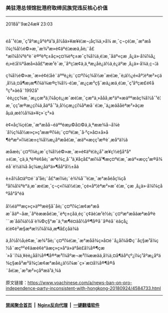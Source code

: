 ### 美驻港总领馆批港府取缔民族党违反核心价值
------------------------

<div class="published">
 <span class="date" title="ä¸­å½æ¶é´">
  <time datetime="2018-09-24T23:03:55+08:00">
   2018å¹´9æ24æ¥ 23:03
  </time>
 </span>
</div>
<br/>
<div class="wsw">
 <p>
  éå¯¹é¦æ¸¯ç¹åºæ¿åºèªä¹ä¸å½åä»¥æ¥é¦æ¬¡åç¼ä¸»å¼ æ¸¯ç¬çé¦æ¸¯æ°æåï¼ç¾å½é©»æ¸¯æ¾³æ»é¢äºé¦ææä¸åè¡¨å£°æï¼å¼ºè°è¨è®ºèªç±åç»ç¤¾èªç±æ¯ç¾å½ä¸é¦æ¸¯åäº«çæ ¸å¿ä»·å¼ï¼å¿é¡»è¦å¼ºåæå«ãå£°ææ¹è¯æ¸¯åºç¦æ­¢ä¸ä¸ªæ¿åè¿ä½ä¸è¿äºæ ¸å¿ä»·å¼ä¸ç¬¦ã
 </p>
 <p>
  ç¾å½é©»æ¸¯æ»é¢é¦åè¨äººè¿è¡¨ç¤ºï¼ç¾å½æ¯æé¦æ¸¯è¡ä½¿é«åº¦èªæ²»çä¸å½ä¸¤å¶æ¡æ¶ï¼ä¾æ®ç¾å½-é¦æ¸¯æ¿ç­æ³ç§¯æä¿æä¸é¦æ¸¯ç¹åºçæ­£é¢å³ç³»ãèå¨1992å¹´éè¿çç¾æ¸¯æ¿ç­æ³ä¸ï¼åçé¡¿æ¯æé¦æ¸¯çæ°ä¸»ååå¸æ°äº«æäººæãç¾å½å¯¹é¦æ¸¯çç¹æ®æ¿ç­ï¼ä¸åäºå¯¹ä¸­å½çæ¿ç­ï¼åªæå¨é¦æ¸¯ä¿æâååèªæ²»âçæåµä¸æè½å¾ä»¥ç»´ç³»ã
 </p>
 <p>
  è¢«åç¼çé¦æ¸¯æ°æåå¬éäººéæµ©å¤©ä¸ä¸ªææ¾å¬å¼è´å½ç¾å½æ»ç»ç¹ææ®ï¼è¡¨ç¤ºé¦æ¸¯å·²ç»å¤±å»å¶èªæ²»ï¼è¦æ±ç¾å½æ¿åºæåé¦æ¸¯æäº«æçç¹æ®è´¸æå°ä½ã
 </p>
 <p>
  æåæè¡¨ç¤ºï¼è¿æ¯ç¾å½é©»æ¸¯æ»é¢äºé¦è¿å¹´æ¥ç½è§å°å°±é¦æ¸¯çä¸ä¸ªé®é¢åè¡¨æªè¾ç¸å¯¹ä¸¥åçå£°æï¼å¹¶æç¤ºé¦æ¸¯æäº«æçç¹æ®å¾éå¯è½ä¼å åç¼æ¿åäºä»¶åå°å½±åã
 </p>
 <p>
  è±å½å¤äº¤é¨ä¹åè¡¨å£°æï¼è¡¨è¾¾å¯¹é¦æ¸¯æ°æåé­åç¼çå³åï¼å¼ºè°ä¸æ¯æé¦æ¸¯ç¬ç«ï¼ä½é¦æ¸¯çé«åº¦èªæ²»æ¯é¦æ¸¯çæ ¸å¿ä»·å¼ï¼çåºåå°å°éã
  <br/>
  <br/>
  å½éäººæç»ç»äººæè§å¯åè¡¨ç¤ºï¼ç¦æ­¢æ°æåæ¯åäº¬åæ¸¯åºèææåé¦æ¸¯èªç±çåä¸éç¨ç¢ãè­¦æ¹è½è¡¨ç¤ºæ°æåâæªæå®è´¨æ´åâï¼ä½å´è¾©ç§°æ¯ä¸ºæ¶é¤âå½å®¶å®å¨å®éå¨èâçå¿è¦é¢é²æ§æªæ½ï¼å¼ä¸æ¶å£çåä¾ã
 </p>
 <p>
  ä¸­å½å½å¡é¢æ¸¯æ¾³åè¡¨ç¤ºï¼é¦æ¸¯æ°æåå¾ç»å¤é¨å¿åï¼å©ç¨åç§æ¹å¼ç½å¨æçº²é¢ãæé¢è°ãæç»ç»å°ä»äºåè£å½å®¶çæ´»å¨ï¼ä¸¥éè¿åå½å®¶å®ªæ³ï¼åºæ¬æ³ï¼ææâä¸å½ä¸¤å¶âåºçº¿ï¼ç¹åºæ¿åºä¾ç§æå³æ³å¾ç¦æ­¢æ°æåè¿ä½ï¼æ¯ç»´æ¤å½å®¶å®å¨åé¦æ¸¯æ³æ²»çåºæä¹ä¸¾ã
 </p>
</div>

原文链接：https://www.voachinese.com/a/news-ban-on-pro-independence-party-inconsistent-with-hongkong-20180924/4584733.html


------------------------
#### [禁闻聚合首页](https://github.com/gfw-breaker/banned-news/blob/master/README.md) &nbsp;|&nbsp; [Nginx反向代理](https://github.com/gfw-breaker/open-proxy/blob/master/README.md) &nbsp;|&nbsp;  [一键翻墙软件](https://github.com/gfw-breaker/nogfw/blob/master/README.md)
